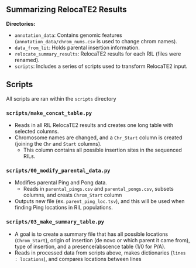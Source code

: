 ## Summarizing RelocaTE2 Results

**Directories:**
- `annotation_data`: Contains genomic features (`annotation_data/chrom_nums.csv` is used to change chrom names).
- `data_from_lit`: Holds parental insertion information.
- `relocate_summary_results`: RelocaTE2 results for each RIL (files were renamed).
- `scripts`: Includes a series of scripts used to transform RelocaTE2 input.

## Scripts
All scripts are ran within the `scripts` directory

### `scripts/make_concat_table.py`

- Reads in all RIL RelocaTE2 results and creates one long table with selected columns.
- Chromosome names are changed, and a `Chr_Start` column is created (joining the `Chr` and `Start` columns).
  - This column contains all possible insertion sites in the sequenced RILs.

### `scripts/00_modify_parental_data.py`

- Modifies parental Ping and Pong data.
  - Reads in `parental_pings.csv` and `parental_pongs.csv`, subsets columns, and creats `Chrom_Start` column
- Outputs new file (ex. `parent_ping_loc.tsv`), and this will be used when finding Ping locations in RIL populations.


### `scripts/03_make_summary_table.py`

- A goal is to create a summary file that has all possible locations (`Chrom_Start`), origin of insertion (de novo or which parent it came from),
  type of insertion, and a presence/abscence table (1/0 for P/A).
- Reads in processed data from scripts above, makes dictionaries (`lines : locations`), and compares locations between lines
